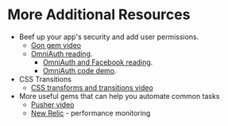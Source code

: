 # More Additional Resources

- Beef up your app's security and add user permissions.
  - [Gon gem video][gon]
  - [OmniAuth reading][omniauth].
    - [OmniAuth and Facebook reading][omniauth-and-facebook].
    - [OmniAuth code demo][omniauth-demo].
- CSS Transitions
  - [CSS transforms and transitions video][css-transitions]
- More useful gems that can help you automate common tasks
  - [Pusher video][pusher]
  - [New Relic][new-relic] - performance monitoring

[gon]: https://vimeo.com/168132088
[omniauth]: /full-stack-project/resources/security/omniauth.md
[omniauth-and-facebook]: /full-stack-project/resources/security/facebook-login.md
[omniauth-demo]:
  https://assets.aaonline.io/fullstack/full-stack-project/additional_resources/OmniAuthDevise.zip
[css-transitions]: https://vimeo.com/164928587
[pusher]: https://vimeo.com/164515140
[new-relic]: https://github.com/newrelic/rpm
